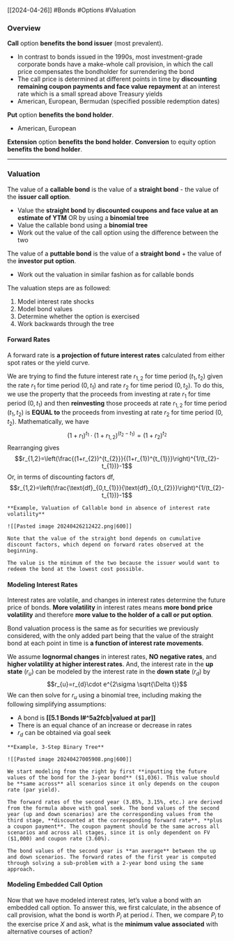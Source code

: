 [[2024-04-26]] #Bonds #Options #Valuation 

### Overview
**Call** option **benefits the bond issuer** (most prevalent). 
- In contrast to bonds issued in the 1990s, most investment-grade corporate bonds have a make-whole call provision, in which the call price compensates the bondholder for surrendering the bond
- The call price is determined at different points in time by **discounting remaining coupon payments and face value repayment** at an interest rate which is a small spread above Treasury yields
- American, European, Bermudan (specified possible redemption dates)

**Put** option **benefits the bond holder**.
- American, European 

**Extension** option **benefits the bond holder**. **Conversion** to equity option **benefits the bond holder**.

---
### Valuation
The value of a **callable bond** is the value of a **straight bond** - the value of the **issuer call option**.
- Value the **straight bond** by **discounted coupons and face value at an estimate of YTM** OR by using a **binomial tree**
- Value the callable bond using a **binomial tree**
- Work out the value of the call option using the difference between the two

The value of a **puttable bond** is the value of a **straight bond** + the value of the **investor put option**.
- Work out the valuation in similar fashion as for callable bonds

The valuation steps are as followed:
1. Model interest rate shocks
2. Model bond values
3. Determine whether the option is exercised
4. Work backwards through the tree 

#### Forward Rates
A forward rate is **a projection of future interest rates** calculated from either spot rates or the yield curve. 

We are trying to find the future interest rate $r_{1,2}$ for time period $(t_{1},t_{2})$ given the rate $r_{1}$ for time period $(0,t_{1})$ and rate $r_{2}$ for time period $(0,t_{2})$. To do this, we use the property that the proceeds from investing at rate $r_{1}$ for time period $(0,t_{1})$ and then **reinvesting** those proceeds at rate $r_{1,2}$ for time period $(t_{1},t_{2})$ is **EQUAL to** the proceeds from investing at rate $r_{2}$ for time period $(0,t_{2})$. Mathematically, we have
$$(1+r_{1})^{t_{1}}\cdot(1+r_{1,2})^{(t_{2}-t_{1})}=(1+r_{2})^{t_{2}}$$
Rearranging gives 
$$r_{1,2}=\left(\frac{(1+r_{2})^{t_{2}}}{(1+r_{1})^{t_{1}}}\right)^{1/(t_{2}-t_{1})}-1$$
Or, in terms of discounting factors $\text{df}$,
$$r_{1,2}=\left(\frac{\text{df}_{0,t_{1}}}{\text{df}_{0,t_{2}}}\right)^{1/(t_{2}-t_{1})}-1$$

```ad-example
**Example, Valuation of Callable bond in absence of interest rate volatility**

![[Pasted image 20240426212422.png|600]]

Note that the value of the straight bond depends on cumulative discount factors, which depend on forward rates observed at the beginning. 

The value is the minimum of the two because the issuer would want to redeem the bond at the lowest cost possible.
```

#### Modeling Interest Rates 
Interest rates are volatile, and changes in interest rates determine the future price of bonds. **More volatility** in interest rates means **more bond price volatility** and therefore **more value to the holder of a call or put option**. 

Bond valuation process is the same as for securities we previously considered, with the only added part being that the value of the straight bond at each point in time is **a function of interest rate movements**.

We assume **lognormal changes** in interest rates, **NO negative rates**, and **higher volatility at higher interest rates**. And, the interest rate in the **up state** ($r_{u}$) can be modeled by the interest rate in the **down state** ($r_{d}$) by
$$r_{u}=r_{d}\cdot e^{2\sigma \sqrt{\Delta t}}$$
We can then solve for $r_{u}$ using a binomial tree, including making the following simplifying assumptions:
- A bond is **[[5.1 Bonds I#^5a2fcb|valued at par]]**
- There is an equal chance of an increase or decrease in rates 
- $r_{d}$ can be obtained via goal seek

```ad-example
**Example, 3-Step Binary Tree**

![[Pasted image 20240427005908.png|600]]

We start modeling from the right by first **inputting the future values of the bond for the 3-year bond** ($1,036). This value should be **same across** all scenarios since it only depends on the coupon rate (par yield).

The forward rates of the second year (3.85%, 3.15%, etc.) are derived from the formula above with goal seek. The bond values of the second year (up and down scenarios) are the corresponding values from the third stage, **discounted at the corresponding forward rate**, **plus a coupon payment**. The coupon payment should be the same across all scenarios and across all stages, since it is only dependent on FV ($1,000) and coupon rate (3.60%).

The bond values of the second year is **an average** between the up and down scenarios. The forward rates of the first year is computed through solving a sub-problem with a 2-year bond using the same approach.
```

#### Modeling Embedded Call Option 
Now that we have modeled interest rates, let’s value a bond with an embedded call option. To answer this, we first calculate, in the absence of call provision, what the bond is worth $P_{i}$ at period $i$. Then, we compare $P_{i}$ to the exercise price $X$ and ask, what is the **minimum value associated** with alternative courses of action?